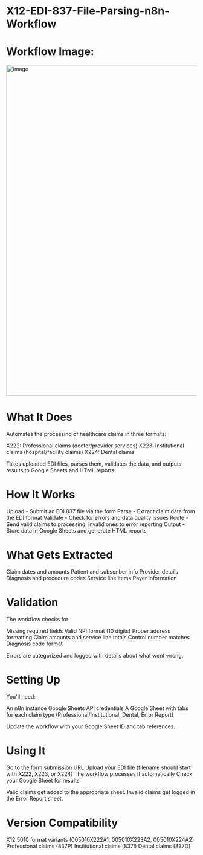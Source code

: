 # X12-EDI-837-File-Parsing-n8n-Workflow

# Workflow Image:
<img width="1518" height="877" alt="image" src="https://github.com/user-attachments/assets/05c44f18-bc91-4803-b79e-cf48b6b67188" />

# What It Does
Automates the processing of healthcare claims in three formats:

X222: Professional claims (doctor/provider services)
X223: Institutional claims (hospital/facility claims)
X224: Dental claims

Takes uploaded EDI files, parses them, validates the data, and outputs results to Google Sheets and HTML reports.

# How It Works

Upload - Submit an EDI 837 file via the form
Parse - Extract claim data from the EDI format
Validate - Check for errors and data quality issues
Route - Send valid claims to processing, invalid ones to error reporting
Output - Store data in Google Sheets and generate HTML reports


# What Gets Extracted

Claim dates and amounts
Patient and subscriber info
Provider details
Diagnosis and procedure codes
Service line items
Payer information

# Validation
The workflow checks for:

Missing required fields
Valid NPI format (10 digits)
Proper address formatting
Claim amounts and service line totals
Control number matches
Diagnosis code format

Errors are categorized and logged with details about what went wrong.


# Setting Up
You'll need:

An n8n instance
Google Sheets API credentials
A Google Sheet with tabs for each claim type (Professional/Institutional, Dental, Error Report)

Update the workflow with your Google Sheet ID and tab references.


# Using It

Go to the form submission URL
Upload your EDI file (filename should start with X222, X223, or X224)
The workflow processes it automatically
Check your Google Sheet for results

Valid claims get added to the appropriate sheet. Invalid claims get logged in the Error Report sheet.


# Version Compatibility

X12 5010 format variants (005010X222A1, 005010X223A2, 005010X224A2)
Professional claims (837P)
Institutional claims (837I)
Dental claims (837D)
